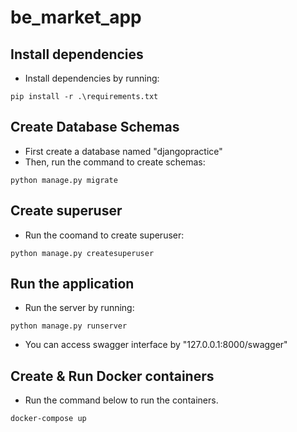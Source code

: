 # be_market_app

## Install dependencies
* Install dependencies by running:
```
pip install -r .\requirements.txt 
```

## Create Database Schemas

* First create a database named "djangopractice"
* Then, run the command to create schemas: 
```
python manage.py migrate
```
## Create superuser
* Run the coomand to create superuser:
```
python manage.py createsuperuser
```
## Run the application
* Run the server by running:
```
python manage.py runserver
```
* You can access swagger interface by "127.0.0.1:8000/swagger"

## Create & Run Docker containers
* Run the command below to run the containers.

```
docker-compose up
```
